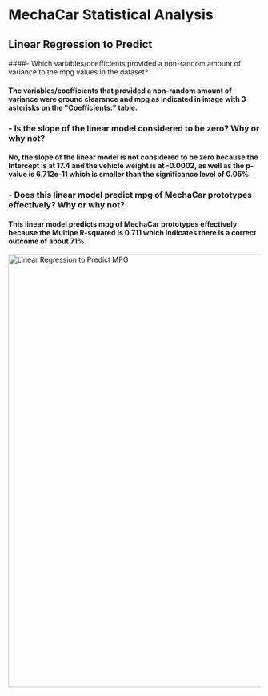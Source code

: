 # MechaCar Statistical Analysis

## Linear Regression to Predict
####- Which variables/coefficients provided a non-random amount of variance to the mpg values in the dataset?
#### The variables/coefficients that provided a non-random amount of variance were ground clearance and mpg as indicated in image with 3 asterisks on the "Coefficients:" table.
### - Is the slope of the linear model considered to be zero? Why or why not?
#### No, the slope of the linear model is not considered to be zero because the Intercept is at 17.4 and the vehicle weight is at -0.0002, as well as the p-value is 6.712e-11 which is smaller than the significance level of 0.05%.
### - Does this linear model predict mpg of MechaCar prototypes effectively? Why or why not?
#### This linear model predicts mpg of MechaCar prototypes effectively because the Multipe R-squared is 0.711 which indicates there is a correct outcome of about 71%.
<img width="865" alt="Linear Regression to Predict MPG" src="https://user-images.githubusercontent.com/86431959/136709138-7c8ab055-d029-4c64-8cb1-d1d0c4d51136.png">
